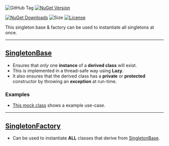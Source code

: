 ![GitHub Tag](https://img.shields.io/github/v/tag/TJC-Tools/TJC.Singleton) [![NuGet Version](https://img.shields.io/nuget/v/TJC.Singleton)](https://www.nuget.org/packages/TJC.Singleton)

[![NuGet Downloads](https://img.shields.io/nuget/dt/TJC.Singleton)](https://www.nuget.org/packages/TJC.Singleton) ![Size](https://img.shields.io/github/repo-size/TJC-Tools/TJC.Singleton) [![License](https://img.shields.io/github/license/TJC-Tools/TJC.Singleton.svg)](LICENSE)

This singleton base & factory can be used to instantiate all singletons at once.

---
## [SingletonBase](./TJC.Singleton/SingletonBase.cs)
- Ensures that *only* one **instance** of a **derived class** will exist.
- This is implemented in a thread-safe way using **Lazy**.
- It also ensures that the derived class has a **private** or **protected** constructor by throwing an **exception** at run-time.

### Examples
- [This mock class](./TJC.Singleton.Tests/Mocks/Valid/MockSingletonValid.cs) shows a example use-case.

---
## [SingletonFactory](./TJC.Singleton/Factories/SingletonFactory.cs)
- Can be used to instantiate **ALL** classes that derive from [SingletonBase](./TJC.Singleton/SingletonBase.cs).

